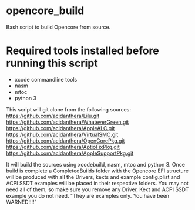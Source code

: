 # opencore_build
Bash script to build Opencore from source.

# Required tools installed before running this script
- xcode commandline tools
- nasm
- mtoc
- python 3

This script will git clone from the following sources:
https://github.com/acidanthera/Lilu.git
https://github.com/acidanthera/WhateverGreen.git
https://github.com/acidanthera/AppleALC.git
https://github.com/acidanthera/VirtualSMC.git
https://github.com/acidanthera/OpenCorePkg.git
https://github.com/acidanthera/AptioFixPkg.git
https://github.com/acidanthera/AppleSupportPkg.git

It will build the sources using xcodebuild, nasm, mtoc and python 3. Once build is complete a CompletedBuilds folder with the Opencore EFI structure will be produced with all the Drivers, kexts and example config.plist and ACPI SSDT examples will be placed in their respective folders. You may not need all of them, so make sure you remove any Driver, Kext and ACPI SSDT example you do not need. "They are examples only. You have been WARNED!!!!" 
